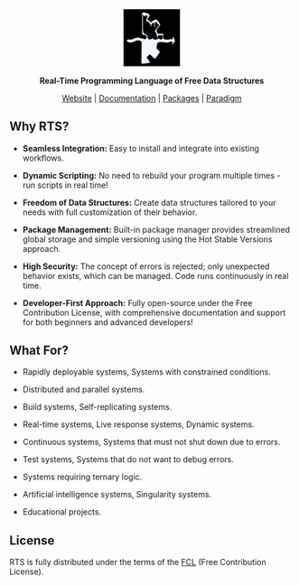 <div align="center">
  <picture>
    <source media="(prefers-color-scheme: dark)" srcset="logo-dark.svg">
    <source media="(prefers-color-scheme: light)" srcset="logo-light.svg">
    <img alt=""
         src="logo.svg"
         width="20%">
  </picture>

**Real-Time Programming Language of Free Data Structures**

[Website] | [Documentation] | [Packages] | [Paradigm]
</div>

[Website]: https://realtime.su/en
[Documentation]: https://realtime.su/en/docs
[Packages]: https://realtime.su/en/packages
[Paradigm]: https://realtime.su/en/paradigm

## Why RTS?

- **Seamless Integration:** Easy to install and integrate into existing workflows.

- **Dynamic Scripting:** No need to rebuild your program multiple times - run scripts in real time!

- **Freedom of Data Structures:** Create data structures tailored to your needs with full customization of their behavior.

- **Package Management:** Built-in package manager provides streamlined global storage and simple versioning using the Hot Stable Versions approach.

- **High Security:** The concept of errors is rejected; only unexpected behavior exists, which can be managed. Code runs continuously in real time.

- **Developer-First Approach:** Fully open-source under the Free Contribution License, with comprehensive documentation and support for both beginners and advanced developers!

## What For?

- Rapidly deployable systems, Systems with constrained conditions.

- Distributed and parallel systems.

- Build systems, Self-replicating systems.

- Real-time systems, Live response systems, Dynamic systems.

- Continuous systems, Systems that must not shut down due to errors.

- Test systems, Systems that do not want to debug errors.

- Systems requiring ternary logic.

- Artificial intelligence systems, Singularity systems.

- Educational projects.

## License

RTS is fully distributed under the terms of the [FCL](LICENSE.md) (Free Contribution License).
